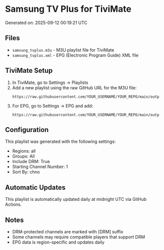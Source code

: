 # Samsung TV Plus for TiviMate

Generated on: 2025-09-12 00:19:21 UTC

## Files

- `samsung_tvplus.m3u` - M3U playlist file for TiviMate
- `samsung_tvplus.xml` - EPG (Electronic Program Guide) XML file

## TiviMate Setup

1. In TiviMate, go to Settings → Playlists
2. Add a new playlist using the raw GitHub URL for the M3U file:
   ```
   https://raw.githubusercontent.com/YOUR_USERNAME/YOUR_REPO/main/output/samsung_tvplus.m3u
   ```
3. For EPG, go to Settings → EPG and add:
   ```
   https://raw.githubusercontent.com/YOUR_USERNAME/YOUR_REPO/main/output/samsung_tvplus.xml
   ```

## Configuration

This playlist was generated with the following settings:
- Regions: all
- Groups: All
- Include DRM: True
- Starting Channel Number: 1
- Sort By: chno

## Automatic Updates

This playlist is automatically updated daily at midnight UTC via GitHub Actions.

## Notes

- DRM-protected channels are marked with [DRM] suffix
- Some channels may require compatible players that support DRM
- EPG data is region-specific and updates daily
